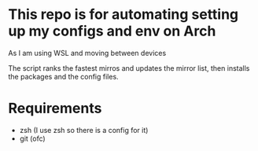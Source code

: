 # This repo is for automating setting up my configs and env on Arch 
As I am using WSL and moving between devices

The script ranks the fastest mirros and updates the mirror list, then installs the packages and the config files.

# Requirements
- zsh (I use zsh so there is a config for it)
- git (ofc)
